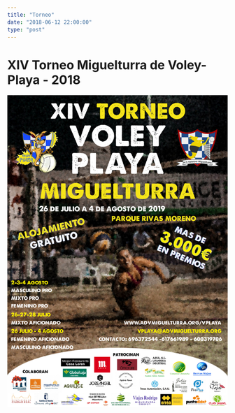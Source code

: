 ```yaml
---
title: "Torneo"
date: "2018-06-12 22:00:00"
type: "post"
---
```


<!--
<aside>
<h3>Secciones</h3>
<a href="inscripcion.jpg">Hoja de Inscripción</a>
<p><a href="horarios.html">Horario</a></p>
<p><a href="clasificacion.html">Grupos y Resultados</a></p>
<!-- <p><a href="eliminatorias.html">Eliminatorias</a></p> ->
<p><a href="#juventud">Torneo de la Juventud</a></p>
<p>
Si tienes alguna duda, puedes escribirnos
a <a href="mailto:vplaya@advmiguelturra.org">vplaya@advmiguelturra.org</a>
</p>
</aside>
-->

# XIV Torneo Miguelturra de Voley-Playa - 2018


![Cartel del Torneo](cartel-torneo.jpg)

<!-- La duodécima edición del Torneo Miguelturra de Voley-Playa se -->
<!-- celebrará este año del 28 de Julio al 6 de Agosto de 2017. Contaremos -->
<!-- con las nuevas instalaciones para deportes de arena, con gradas -->
<!-- incorporadas, sistema de riego automático y mayor superficie de arena. -->

<!-- Algunas categorías PRO cuentan con una dotación en metálico de más de -->
<!-- 500€ para el ganador. -->

<!-- **El sorteo de los grupos se realizará el día 28 de Julio en las -->
<!-- instalaciones del parque.** -->

<!-- El primer sábado de torneo, día 29 de Julio, se compaginará con la -->
<!-- celebración del Campeonato Regional Senior de Voley-Playa, -->
<!-- clasificatorio para el Campeonato de España. Parejas de toda la región -->
<!-- competirán en Miguelturra por el derecho a representar a Castilla-La -->
<!-- Mancha en el Campeonato nacional. -->


<!--
## Inscripción

El plazo de inscripción queda abierto, hasta el próximo día 27, un día
antes del torneo. Para inscribirte, deberás entregarnos (bien en mano
o por email):

- la [hoja de inscripción](inscripcion.jpg) rellena
- una copia del resguardo bancario justificando el ingreso de la cuota

Todos los datos están detallados en la hoja de inscripción.

Cuotas de inscripción:

 - Masculino y Femenino Pro: 30€ por pareja
 - Resto de categorías: 20€ por pareja

## Categorías

- Masculino Pro
- Femenino Pro
- Mixto Pro
- Aficionado
- Mixto Aficionado (esta categoría sólo compite los días 28, 29 y 30)

## Formato de Competición

Los partidos se disputarán al mejor de 3 sets, de 15 puntos. El tercer
set tendrá un máximo de 11 puntos.

Se limitan las plazas en cada categoría, como sigue:

- MASC: 20 equipos
- FEM: 16 equipos
- MIX: 24 equipos
- AFICIONADOS: 44 equipos
- MIXTO AFI: 16 equipos

Se disputará primero una fase de grupos, estilo liga, pasando después
a la fase de eliminatorias.

Después de la fase de grupos, los mejores clasificados pasarán a la
fase de eliminantorias. A igual cociente de sets, se mirará el
cociente de puntos totales. Si persiste el empate y fuera necesario
deshacerlo, se decidirá a cara o cruz.

Para las eliminatorias, se clasificarán:

- 8 equipos en categoría Masculina Pro
- 8 equipos en categoría Femenina Pro
- 12 equipos en categoría Mixto Pro
- 16 equipos en categoría Aficionados
- 8 equipos en categoría Aficionados Mixto

Las eliminatorias se jugarán a un sólo partido (eliminatoria directa),
y según los cuadros establecidos por la RFEVB.

## VIII Torneo Voley-Playa de la Juventud

Como todos los años el Torneo de la Juventud servirá de telonero al
torneo absoluto, donde cada año encontramos a lo mejor de nuestra
cantera e incluso de las localidades cercanas y en el que los
protagonistas son los más jóvenes, toda la información en el cartel
adjunto:

![Cartel del Torneo de la Juventud](cartel-torneo-juventud.jpg)

## Acuerdos Legales

1. La Organización no se hace responsable de cualquier accidente o
   lesión que puedan sufrir los jugadores, quienes reconocen actuar
   por su propia cuenta y riesgo.
1. La Organización se reserva el derecho a tomar fotografías y/o
   vídeos de los participantes durante el torneo. Dichas imágenes
   podrán ser luego utilizadas en medios públicos (incluyendo, pero
   sin limitarse a: internet, cartelería y prensa) con fines
   divulgativos y promocionales de las actividades del ADV
   Miguelturra.
1. Los horarios establecidos en la web y en los paneles informativos
   en el lugar del evento son orientativos, y sujetos a variación por
   las características del torneo y circunstancias ajenas a nuestro
   control. La Organización se reserva el derecho a modificar dichos
   horarios.
1. A pesar de que la Organización se compromete a hacer lo posible
   para adecuar los horarios de juego a las necesidades de cada uno,
   no se garantiza que esto sea siempre posible. La incomparecencia de
   un equipo al inicio del partido podrá suponer la pérdida de ese
   partido por 2-0 (15-0, 15-0).
1. Las disponibilidad de tallas de camisetas está sujeta a la
   existencia de las mismas. No se garantiza la disponibilidad.
1. La formalización de la inscripción en el torneo implica la
   aceptación de estas condiciones.

## Localización

<iframe scrolling="no" marginheight="0" marginwidth="0"
src="https://maps.google.es/maps?t=h&amp;ie=UTF8&amp;ll=38.960393,-3.882521&amp;spn=0.000671,0.001032&amp;z=21&amp;output=embed"
width="700" height="350" frameborder="0">
</iframe>

[Ver mapa más grande](https://maps.google.es/maps?t=h&ie=UTF8&ll=38.960393,-3.882521&spn=0.000671,0.001032&z=21&source=embed)


## Empresas Colaboradoras

<img src="http://www.advmiguelturra.org/logos/piel-lozano.svg" height="64">
<img src="http://www.advmiguelturra.org/logos/cepsa-carrefour.svg" height="64">
<img src="http://www.advmiguelturra.org/logos/enova.jpg" height="64">
<img src="http://www.advmiguelturra.org/logos/errea.svg" height="64">
<img src="http://www.advmiguelturra.org/logos/meson-casa-loren.svg" height="64">
<img src="http://www.advmiguelturra.org/logos/viajes-rodrigo.jpg" height="64">
<img src="http://www.advmiguelturra.org/logos/globalcaja-2.jpg" height="64">
<img src="http://www.advmiguelturra.org/logos/acergom.png" height="64">
<img src="http://www.advmiguelturra.org/logos/tresa-automocion.png" height="64">
<img src="http://www.advmiguelturra.org/logos/panreal.png" height="64">
<img src="http://www.advmiguelturra.org/logos/polaroid.svg" height="64">
<img src="http://www.advmiguelturra.org/logos/centro-deportivo-muevete.jpg" height="64">
<img src="http://www.advmiguelturra.org/logos/comercial-ulimancha.jpg" height="92">
<img src="http://www.advmiguelturra.org/logos/hotel-carlota.svg" height="92">
<img src="http://www.advmiguelturra.org/logos/gestion-integral.png" height="92">
<img src="http://www.advmiguelturra.org/logos/hervas-majan.jpg" height="92">
<img src="http://www.advmiguelturra.org/logos/joseangel-barbershop.svg" height="92">
<img src="http://www.advmiguelturra.org/logos/lavanderia-azul.jpg" height="92">
<img src="http://www.advmiguelturra.org/logos/julian-tejidos.jpg" height="92">
<img src="http://www.advmiguelturra.org/logos/usc-centro-integral-distribucion.jpg" height="92">
<img src="http://www.advmiguelturra.org/logos/meson-las-tejas.png" height="92">
<img src="http://www.advmiguelturra.org/logos/optica-lara.svg" height="92">
<img src="http://www.advmiguelturra.org/logos/punto-didot.svg" height="92">
<img src="http://www.advmiguelturra.org/logos/mahou.svg" height="92">
<img src="http://www.advmiguelturra.org/logos/cafeteria-ramon-2.jpg" height="92">
<img src="http://www.advmiguelturra.org/logos/carburantes-san-isidro.svg" height="92">
<img src="http://www.advmiguelturra.org/logos/casa-pepe.png" height="92">
<img src="http://www.advmiguelturra.org/logos/aquilice.jpg" height="92">
<img src="http://www.advmiguelturra.org/logos/cervantes-catering.png" height="92">
<img src="http://www.advmiguelturra.org/logos/antigua-bodega.jpg" height="92">
<img src="http://www.advmiguelturra.org/logos/mobile-phone.jpg" height="92">
-->
